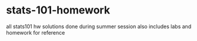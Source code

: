 # stats-101-homework
 all stats101 hw solutions done during summer session 
 also includes labs and homework for reference
